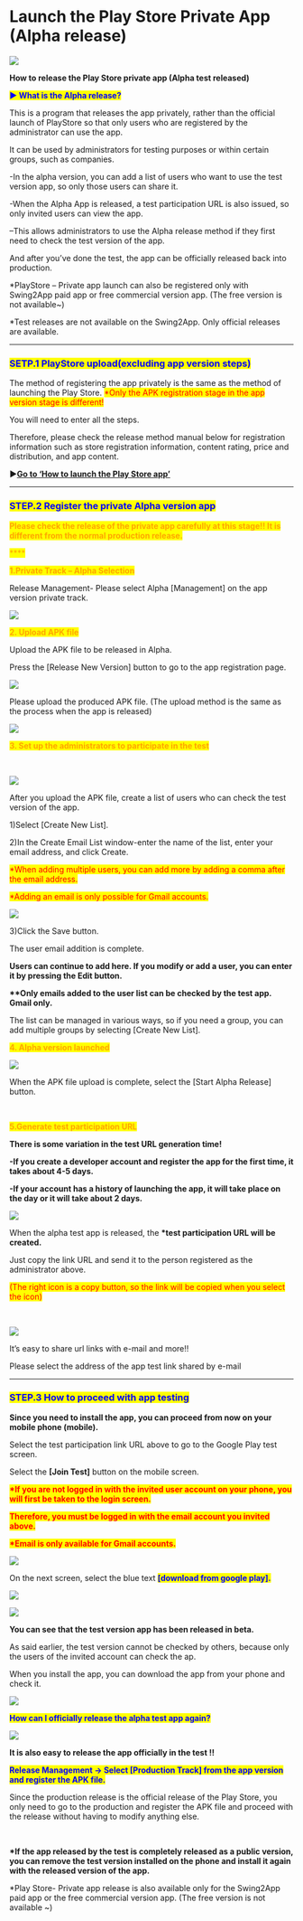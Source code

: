 # Launch the Play Store Private App (Alpha release)

![](https://support.swing2app.com/wp-content/uploads/2020/05/pspa.png)

**How to release the Play Store private app (Alpha test released)**

<mark style="color:blue;">**▶ What is the Alpha release?**</mark>

This is a program that releases the app privately, rather than the official launch of PlayStore so that only users who are registered by the administrator can use the app.

It can be used by administrators for testing purposes or within certain groups, such as companies.

\-In the alpha version, you can add a list of users who want to use the test version app, so only those users can share it.

\-When the Alpha App is released, a test participation URL is also issued, so only invited users can view the app.

–This allows administrators to use the Alpha release method if they first need to check the test version of the app.

And after you’ve done the test, the app can be officially released back into production.

\*PlayStore – Private app launch can also be registered only with Swing2App paid app or free commercial version app. (The free version is not available\~)

\*Test releases are not available on the Swing2App. Only official releases are available.

***

### <mark style="color:blue;">**SETP.1 PlayStore upload(excluding app version steps)**</mark>

The method of registering the app privately is the same as the method of launching the Play Store. <mark style="color:red;">\*Only the APK registration stage in the app version stage is different!</mark>

You will need to enter all the steps.

Therefore, please check the release method manual below for registration information such as store registration information, content rating, price and distribution, and app content.

**▶**[**Go to ‘How to launch the Play Store app’**](update-playstore.md)

***

### <mark style="color:blue;">**STEP.2 Register the private Alpha version app**</mark>

<mark style="color:orange;">**Please check the release of the private app carefully at this stage!! It is different from the normal production release.**</mark>

<mark style="color:orange;">****</mark>

<mark style="color:orange;">**1.Private Track – Alpha Selection**</mark>

Release Management- Please select Alpha \[Management] on the app version private track.

![](https://support.swing2app.com/wp-content/uploads/2020/05/alpha.png)

<mark style="color:orange;">**2. Upload APK file**</mark>

Upload the APK file to be released in Alpha.

Press the \[Release New Version] button to go to the app registration page.

![](https://support.swing2app.com/wp-content/uploads/2020/05/alpha1.png)

Please upload the produced APK file. (The upload method is the same as the process when the app is released)

![](https://support.swing2app.com/wp-content/uploads/2020/05/alpha2.png)

<mark style="color:orange;">**3. Set up the administrators to participate in the test**</mark>

​

![](https://support.swing2app.com/wp-content/uploads/2020/05/alpha3.png)

After you upload the APK file, create a list of users who can check the test version of the app.

1\)Select \[Create New List].

2\)In the Create Email List window-enter the name of the list, enter your email address, and click Create.

<mark style="color:red;">\*When adding multiple users, you can add more by adding a comma after the email address.</mark>

<mark style="color:red;">\*Adding an email is only possible for Gmail accounts.</mark>

![](https://support.swing2app.com/wp-content/uploads/2020/05/%EC%98%81%EB%AC%B8\_%EC%95%8C%ED%8C%8C%EC%B6%9C%EC%8B%9C1.png)

3\)Click the Save button.

The user email addition is complete.

**Users can continue to add here. If you modify or add a user, you can enter it by pressing the Edit button.**

**\*\*Only emails added to the user list can be checked by the test app. Gmail only.**

The list can be managed in various ways, so if you need a group, you can add multiple groups by selecting \[Create New List].



<mark style="color:orange;">**4. Alpha version launched**</mark>

![](https://support.swing2app.com/wp-content/uploads/2020/05/%EC%98%81%EB%AC%B8\_%EC%95%8C%ED%8C%8C%EC%B6%9C%EC%8B%9C6.png)

When the APK file upload is complete, select the \[Start Alpha Release] button.

​

<mark style="color:orange;">**5.Generate test participation URL**</mark>

**There is some variation in the test URL generation time!**

**-If you create a developer account and register the app for the first time, it takes about 4-5 days.**

**-If your account has a history of launching the app, it will take place on the day or it will take about 2 days.**

![](https://support.swing2app.com/wp-content/uploads/2020/05/%EC%98%81%EB%AC%B8\_%EC%95%8C%ED%8C%8C%EC%B6%9C%EC%8B%9C2.png)

When the alpha test app is released, the **\*test participation URL will be created.**

Just copy the link URL and send it to the person registered as the administrator above.

<mark style="color:red;">(The right icon is a copy button, so the link will be copied when you select the icon)</mark>

​

![](https://support.swing2app.com/wp-content/uploads/2020/05/%EC%98%81%EB%AC%B8\_%EC%95%8C%ED%8C%8C%EC%B6%9C%EC%8B%9C3.png)

It’s easy to share url links with e-mail and more!!

Please select the address of the app test link shared by e-mail

***

### <mark style="color:blue;">**STEP.3 How to proceed with app testing**</mark>

**Since you need to install the app, you can proceed from now on your mobile phone (mobile).**

Select the test participation link URL above to go to the Google Play test screen.

Select the **\[Join Test]** button on the mobile screen.

<mark style="color:red;">**\*If you are not logged in with the invited user account on your phone, you will first be taken to the login screen.**</mark>

<mark style="color:red;">**Therefore, you must be logged in with the email account you invited above.**</mark>

<mark style="color:red;">**\*Email is only available for Gmail accounts.**</mark>

![](https://support.swing2app.com/wp-content/uploads/2020/05/%EC%98%81%EB%AC%B8\_%EC%95%8C%ED%8C%8C%EC%B6%9C%EC%8B%9C4.png)

On the next screen, select the blue text <mark style="color:blue;">**\[download from google play].**</mark>

![](https://wp.swing2app.co.kr/wp-content/uploads/2018/09/%ED%99%94%EC%82%B4%ED%91%9C-2.png)

![](https://support.swing2app.com/wp-content/uploads/2020/05/%EC%98%81%EB%AC%B8\_%EC%95%8C%ED%8C%8C%EC%B6%9C%EC%8B%9C5.png)

**You can see that the test version app has been released in beta.**

As said earlier, the test version cannot be checked by others, because only the users of the invited account can check the ap.

When you install the app, you can download the app from your phone and check it.

![](https://wp.swing2app.co.kr/wp-content/uploads/2020/05/%EC%BA%A122.jpg)

<mark style="color:blue;">**How can I officially release the alpha test app again?**</mark>

![](https://support.swing2app.com/wp-content/uploads/2020/05/%EC%98%81%EB%AC%B8\_%EC%95%8C%ED%8C%8C%EC%B6%9C%EC%8B%9C7.png)

**It is also easy to release the app officially in the test !!**

<mark style="color:blue;">**Release Management → Select \[Production Track] from the app version and register the APK file.**</mark>

Since the production release is the official release of the Play Store, you only need to go to the production and register the APK file and proceed with the release without having to modify anything else.

**​**

**\*If the app released by the test is completely released as a public version, you can remove the test version installed on the phone and install it again with the released version of the app.**

\*Play Store- Private app release is also available only for the Swing2App paid app or the free commercial version app. (The free version is not available \~)
